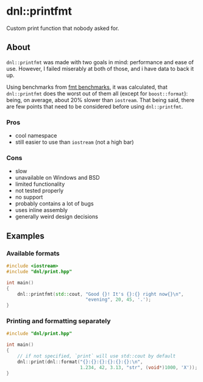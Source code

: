 # dnl::printfmt
Custom print function that nobody asked for.

## About
`dnl::printfmt` was made with two goals in mind: performance and ease of use. However, I failed miserably at both of those, and i have data to back it up.

Using benchmarks from [fmt benchmarks](https://github.com/fmtlib/format-benchmark), it was calculated, that `dnl::printfmt` does the worst out of them all (except for `boost::format`): being, on average, about 20% slower than `iostream`. That being said, there are few points that need to be considered before using `dnl::printfmt`.

### Pros
- cool namespace
- still easier to use than `iostream` (not a high bar)
### Cons
- slow
- unavailable on Windows and BSD
- limited functionality
- not tested properly
- no support
- probably contains a lot of bugs
- uses inline assembly
- generally weird design decisions

## Examples
### Available formats
```cpp
#include <iostream>
#include "dnl/print.hpp"

int main()
{
    dnl::printfmt(std::cout, "Good {}! It's {}:{} right now{}\n", 
                             "evening", 20, 45, '.');
}
```
### Printing and formatting separately
```cpp
#include "dnl/print.hpp"

int main()
{
	// if not specified, `print` will use std::cout by default
	dnl::print(dnl::format("{}:{}:{}:{}:{}:{}:\n",
                           1.234, 42, 3.13, "str", (void*)1000, 'X'));
}
```

